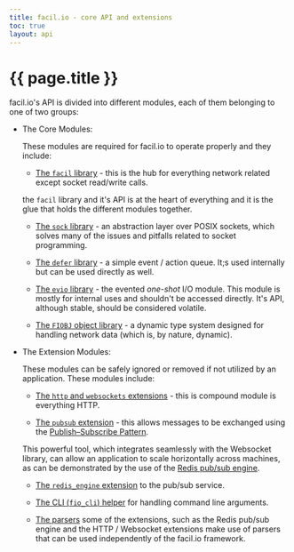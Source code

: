 ```yaml
---
title: facil.io - core API and extensions
toc: true
layout: api
---
```

# {{ page.title }}

facil.io's API is divided into different modules, each of them belonging to one of two groups:

* The Core Modules:

    These modules are required for facil.io to operate properly and they include:

    * [The `facil` library](facil) - this is the hub for everything network related except socket read/write calls.
    
    the `facil` library and it's API is at the heart of everything and it is the glue that holds the different modules together.

    * [The `sock` library](sock) - an abstraction layer over POSIX sockets, which solves many of the issues and pitfalls related to socket programming.

    * [The `defer` library](defer) - a simple event / action queue. It;s used internally but can be used directly as well.    

    * [The `evio` library](evio) - the evented *one-shot* I/O module. This module is mostly for internal uses and shouldn't be accessed directly. It's API, although stable, should be considered volatile.

    * [The `FIOBJ` object library](fiobj) - a dynamic type system designed for handling network data (which is, by nature, dynamic).    

* The Extension Modules:

    These modules can be safely ignored or removed if not utilized by an application. These modules include:

    * [The `http` and `websockets` extensions](http) - this is compound module is everything HTTP.

    * [The `pubsub` extension](pubsub) - this allows messages to be exchanged using the [Publish–Subscribe Pattern](https://en.wikipedia.org/wiki/Publish–subscribe_pattern).

    This powerful tool, which integrates seamlessly with the Websocket library, can allow an application to scale horizontally across machines, as can be demonstrated by the use of the [Redis pub/sub engine](redis).

    * [The `redis_engine` extension](redis) to the pub/sub service.
    
    * [The CLI (`fio_cli`) helper](fio_cli) for handling command line arguments.

    * [The parsers](parsers) some of the extensions, such as the Redis pub/sub engine and the HTTP / Websocket extensions make use of parsers that can be used independently of the facil.io framework.


